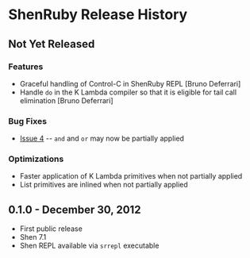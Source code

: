 # ShenRuby Release History

## Not Yet Released
### Features
- Graceful handling of Control-C in ShenRuby REPL [Bruno Deferrari]
- Handle `do` in the K Lambda compiler so that it is eligible for tail call elimination [Bruno Deferrari]

### Bug Fixes
- [Issue 4](https://github.com/gregspurrier/shen-ruby/issues/4) -- `and` and `or` may now be partially applied 

### Optimizations
- Faster application of K Lambda primitives when not partially applied
- List primitives are inlined when not partially applied

## 0.1.0 - December 30, 2012
- First public release
- Shen 7.1
- Shen REPL available via `srrepl` executable
